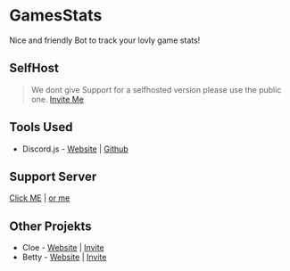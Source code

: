 # GamesStats
Nice and friendly Bot to track your lovly game stats!




## SelfHost
> We dont give Support for a selfhosted version please use the public one. [Invite Me](https://discord.com/api/oauth2/authorize?client_id=941443521209073745&permissions=274878294080&scope=applications.commands%20bot)


## Tools Used
- Discord.js - [Website](https://discord.js.org/#/) | [Github](https://github.com/discordjs/discord.js)


## Support Server
[Click ME](https://www.betty.cx/support) | [or me](https://cloe.famebit.ch/support)


## Other Projekts
- Cloe - [Website](https://cloe.famebit.ch) | [Invite](https://cloe.famebit.ch/invite)
- Betty - [Website](http://www.betty.cx) | [Invite](https://betty.cx/add)
